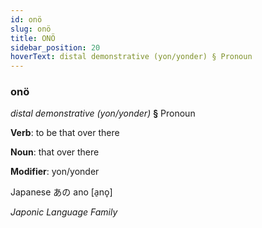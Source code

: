 ```yaml
---
id: onö
slug: onö
title: ONÖ
sidebar_position: 20
hoverText: distal demonstrative (yon/yonder) § Pronoun
---
```


### onö

*distal demonstrative (yon/yonder)* **§** Pronoun

**Verb**: to be that over there

**Noun**: that over there

**Modifier**: yon/yonder

Japanese あの ano [a̠no̞]

*Japonic Language Family*